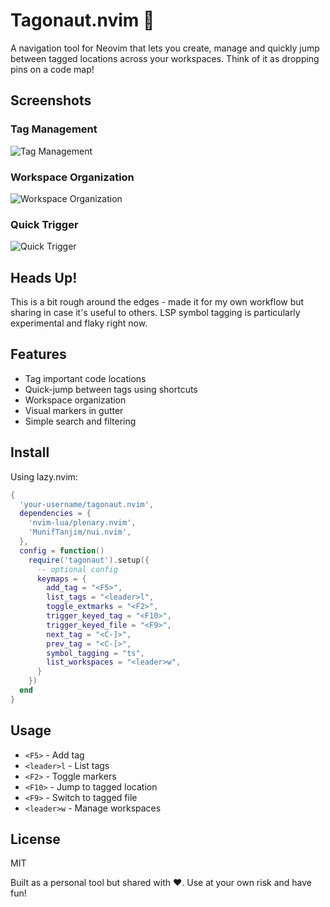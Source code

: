 # Tagonaut.nvim 🚀

A navigation tool for Neovim that lets you create, manage and quickly jump between tagged locations across your workspaces. Think of it as dropping pins on a code map!

## Screenshots

### Tag Management
![Tag Management](https://sulring.fra1.cdn.digitaloceanspaces.com/tagonaut/tags.jpg)

### Workspace Organization
![Workspace Organization](https://sulring.fra1.cdn.digitaloceanspaces.com/tagonaut/workspaces.jpg)

### Quick Trigger
![Quick Trigger](https://sulring.fra1.cdn.digitaloceanspaces.com/tagonaut/trigger.jpg)

## Heads Up!
This is a bit rough around the edges - made it for my own workflow but sharing in case it's useful to others. LSP symbol tagging is particularly experimental and flaky right now.

## Features
- Tag important code locations
- Quick-jump between tags using shortcuts 
- Workspace organization
- Visual markers in gutter
- Simple search and filtering

## Install

Using lazy.nvim:
```lua
{
  'your-username/tagonaut.nvim',
  dependencies = {
    'nvim-lua/plenary.nvim',
    'MunifTanjim/nui.nvim',
  },
  config = function()
    require('tagonaut').setup({
      -- optional config
      keymaps = {
        add_tag = "<F5>",
        list_tags = "<leader>l", 
        toggle_extmarks = "<F2>",
        trigger_keyed_tag = "<F10>",
        trigger_keyed_file = "<F9>",
        next_tag = "<C-]>",
        prev_tag = "<C-[>",
        symbol_tagging = "ts",
        list_workspaces = "<leader>w",
      }
    })
  end
}
```

## Usage
- `<F5>` - Add tag
- `<leader>l` - List tags
- `<F2>` - Toggle markers
- `<F10>` - Jump to tagged location
- `<F9>` - Switch to tagged file 
- `<leader>w` - Manage workspaces

## License
MIT

Built as a personal tool but shared with ❤️. Use at your own risk and have fun!
